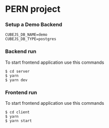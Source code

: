 # PERN project


### Setup a Demo Backend
```
CUBEJS_DB_NAME=demo
CUBEJS_DB_TYPE=postgres
```

### Backend run

To start frontend application use this commands

```
$ cd server
$ yarn
$ yarn dev
```

### Frontend run

To start frontend application use this commands

```
$ cd client
$ yarn
$ yarn start
```
